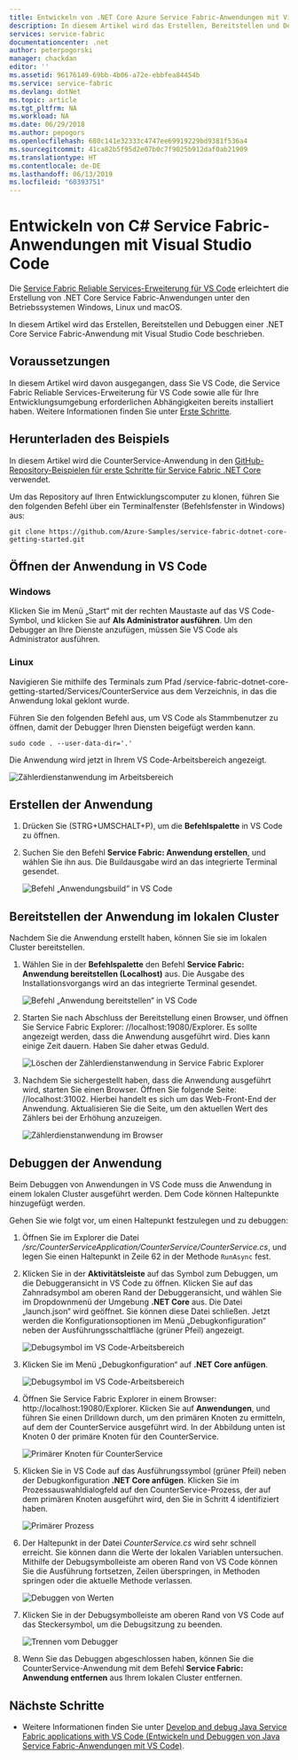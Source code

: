 ```yaml
---
title: Entwickeln von .NET Core Azure Service Fabric-Anwendungen mit Visual Studio Code | Microsoft-Dokumentation
description: In diesem Artikel wird das Erstellen, Bereitstellen und Debuggen von .NET Core Service Fabric-Anwendungen mit Visual Studio Code beschrieben.
services: service-fabric
documentationcenter: .net
author: peterpogorski
manager: chackdan
editor: ''
ms.assetid: 96176149-69bb-4b06-a72e-ebbfea84454b
ms.service: service-fabric
ms.devlang: dotNet
ms.topic: article
ms.tgt_pltfrm: NA
ms.workload: NA
ms.date: 06/29/2018
ms.author: pepogors
ms.openlocfilehash: 680c141e32333c4747ee69919229bd9381f536a4
ms.sourcegitcommit: 41ca82b5f95d2e07b0c7f9025b912daf0ab21909
ms.translationtype: HT
ms.contentlocale: de-DE
ms.lasthandoff: 06/13/2019
ms.locfileid: "60393751"
---
```

# <a name="develop-c-service-fabric-applications-with-visual-studio-code"></a>Entwickeln von C# Service Fabric-Anwendungen mit Visual Studio Code

Die [Service Fabric Reliable Services-Erweiterung für VS Code](https://marketplace.visualstudio.com/items?itemName=ms-azuretools.vscode-service-fabric-reliable-services) erleichtert die Erstellung von .NET Core Service Fabric-Anwendungen unter den Betriebssystemen Windows, Linux und macOS.

In diesem Artikel wird das Erstellen, Bereitstellen und Debuggen einer .NET Core Service Fabric-Anwendung mit Visual Studio Code beschrieben.

## <a name="prerequisites"></a>Voraussetzungen

In diesem Artikel wird davon ausgegangen, dass Sie VS Code, die Service Fabric Reliable Services-Erweiterung für VS Code sowie alle für Ihre Entwicklungsumgebung erforderlichen Abhängigkeiten bereits installiert haben. Weitere Informationen finden Sie unter [Erste Schritte](./service-fabric-get-started-vs-code.md#prerequisites).

## <a name="download-the-sample"></a>Herunterladen des Beispiels
In diesem Artikel wird die CounterService-Anwendung in den [GitHub-Repository-Beispielen für erste Schritte für Service Fabric .NET Core](https://github.com/Azure-Samples/service-fabric-dotnet-core-getting-started) verwendet. 

Um das Repository auf Ihren Entwicklungscomputer zu klonen, führen Sie den folgenden Befehl über ein Terminalfenster (Befehlsfenster in Windows) aus:

```
git clone https://github.com/Azure-Samples/service-fabric-dotnet-core-getting-started.git
```

## <a name="open-the-application-in-vs-code"></a>Öffnen der Anwendung in VS Code

### <a name="windows"></a>Windows
Klicken Sie im Menü „Start“ mit der rechten Maustaste auf das VS Code-Symbol, und klicken Sie auf **Als Administrator ausführen**. Um den Debugger an Ihre Dienste anzufügen, müssen Sie VS Code als Administrator ausführen.

### <a name="linux"></a>Linux
Navigieren Sie mithilfe des Terminals zum Pfad /service-fabric-dotnet-core-getting-started/Services/CounterService aus dem Verzeichnis, in das die Anwendung lokal geklont wurde.

Führen Sie den folgenden Befehl aus, um VS Code als Stammbenutzer zu öffnen, damit der Debugger Ihren Diensten beigefügt werden kann.
```
sudo code . --user-data-dir='.'
```

Die Anwendung wird jetzt in Ihrem VS Code-Arbeitsbereich angezeigt.

![Zählerdienstanwendung im Arbeitsbereich](./media/service-fabric-develop-csharp-applications-with-vs-code/counter-service-application-in-workspace.png)

## <a name="build-the-application"></a>Erstellen der Anwendung
1. Drücken Sie (STRG+UMSCHALT+P), um die **Befehlspalette** in VS Code zu öffnen.
2. Suchen Sie den Befehl **Service Fabric: Anwendung erstellen**, und wählen Sie ihn aus. Die Buildausgabe wird an das integrierte Terminal gesendet.

   ![Befehl „Anwendungsbuild“ in VS Code](./media/service-fabric-develop-csharp-applications-with-vs-code/sf-build-application.png)

## <a name="deploy-the-application-to-the-local-cluster"></a>Bereitstellen der Anwendung im lokalen Cluster
Nachdem Sie die Anwendung erstellt haben, können Sie sie im lokalen Cluster bereitstellen. 

1. Wählen Sie in der **Befehlspalette** den Befehl **Service Fabric: Anwendung bereitstellen (Localhost)** aus. Die Ausgabe des Installationsvorgangs wird an das integrierte Terminal gesendet.

   ![Befehl „Anwendung bereitstellen“ in VS Code](./media/service-fabric-develop-csharp-applications-with-vs-code/sf-deploy-application.png)

4. Starten Sie nach Abschluss der Bereitstellung einen Browser, und öffnen Sie Service Fabric Explorer: \//localhost:19080/Explorer. Es sollte angezeigt werden, dass die Anwendung ausgeführt wird. Dies kann einige Zeit dauern. Haben Sie daher etwas Geduld. 

   ![Löschen der Zählerdienstanwendung in Service Fabric Explorer](./media/service-fabric-develop-csharp-applications-with-vs-code/sfx-verify-deploy.png)

4. Nachdem Sie sichergestellt haben, dass die Anwendung ausgeführt wird, starten Sie einen Browser. Öffnen Sie folgende Seite: \//localhost:31002. Hierbei handelt es sich um das Web-Front-End der Anwendung. Aktualisieren Sie die Seite, um den aktuellen Wert des Zählers bei der Erhöhung anzuzeigen.

   ![Zählerdienstanwendung im Browser](./media/service-fabric-develop-csharp-applications-with-vs-code/counter-service-running.png)

## <a name="debug-the-application"></a>Debuggen der Anwendung
Beim Debuggen von Anwendungen in VS Code muss die Anwendung in einem lokalen Cluster ausgeführt werden. Dem Code können Haltepunkte hinzugefügt werden.

Gehen Sie wie folgt vor, um einen Haltepunkt festzulegen und zu debuggen:
1. Öffnen Sie im Explorer die Datei */src/CounterServiceApplication/CounterService/CounterService.cs*, und legen Sie einen Haltepunkt in Zeile 62 in der Methode `RunAsync` fest.
3. Klicken Sie in der **Aktivitätsleiste** auf das Symbol zum Debuggen, um die Debuggeransicht in VS Code zu öffnen. Klicken Sie auf das Zahnradsymbol am oberen Rand der Debuggeransicht, und wählen Sie im Dropdownmenü der Umgebung **.NET Core** aus. Die Datei „launch.json“ wird geöffnet. Sie können diese Datei schließen. Jetzt werden die Konfigurationsoptionen im Menü „Debugkonfiguration“ neben der Ausführungsschaltfläche (grüner Pfeil) angezeigt.

   ![Debugsymbol im VS Code-Arbeitsbereich](./media/service-fabric-develop-csharp-applications-with-vs-code/debug-icon-workspace.png)

2. Klicken Sie im Menü „Debugkonfiguration“ auf **.NET Core anfügen**.

   ![Debugsymbol im VS Code-Arbeitsbereich](./media/service-fabric-develop-csharp-applications-with-vs-code/debug-start.png)

3. Öffnen Sie Service Fabric Explorer in einem Browser: http:\//localhost:19080/Explorer. Klicken Sie auf **Anwendungen**, und führen Sie einen Drilldown durch, um den primären Knoten zu ermitteln, auf dem der CounterService ausgeführt wird. In der Abbildung unten ist Knoten 0 der primäre Knoten für den CounterService.

   ![Primärer Knoten für CounterService](./media/service-fabric-develop-csharp-applications-with-vs-code/counter-service-primary-node.png)

4. Klicken Sie in VS Code auf das Ausführungssymbol (grüner Pfeil) neben der Debugkonfiguration **.NET Core anfügen**. Klicken Sie im Prozessauswahldialogfeld auf den CounterService-Prozess, der auf dem primären Knoten ausgeführt wird, den Sie in Schritt 4 identifiziert haben.

   ![Primärer Prozess](./media/service-fabric-develop-csharp-applications-with-vs-code/select-process.png)

5. Der Haltepunkt in der Datei *CounterService.cs* wird sehr schnell erreicht. Sie können dann die Werte der lokalen Variablen untersuchen. Mithilfe der Debugsymbolleiste am oberen Rand von VS Code können Sie die Ausführung fortsetzen, Zeilen überspringen, in Methoden springen oder die aktuelle Methode verlassen. 

   ![Debuggen von Werten](./media/service-fabric-develop-csharp-applications-with-vs-code/breakpoint-hit.png)

6. Klicken Sie in der Debugsymbolleiste am oberen Rand von VS Code auf das Steckersymbol, um die Debugsitzung zu beenden.
   
   ![Trennen vom Debugger](./media/service-fabric-develop-csharp-applications-with-vs-code/debug-bar-disconnect.png)
       
7. Wenn Sie das Debuggen abgeschlossen haben, können Sie die CounterService-Anwendung mit dem Befehl **Service Fabric: Anwendung entfernen** aus Ihrem lokalen Cluster entfernen. 

## <a name="next-steps"></a>Nächste Schritte

* Weitere Informationen finden Sie unter [Develop and debug Java Service Fabric applications with VS Code (Entwickeln und Debuggen von Java Service Fabric-Anwendungen mit VS Code)](./service-fabric-develop-java-applications-with-vs-code.md).



